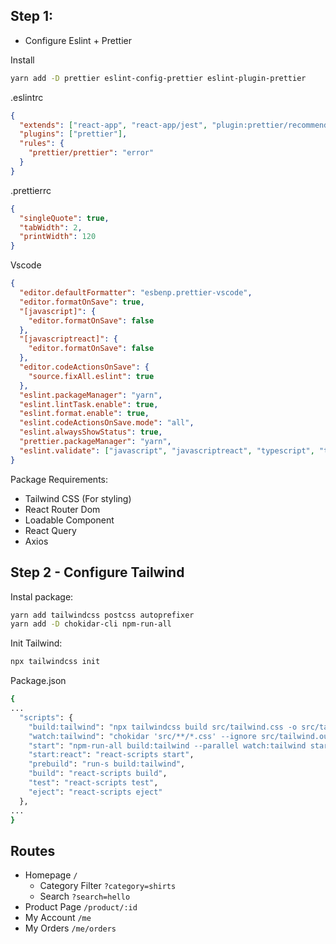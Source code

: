 ## Step 1:

- Configure Eslint + Prettier

Install

```bash
yarn add -D prettier eslint-config-prettier eslint-plugin-prettier
```

.eslintrc

```json
{
  "extends": ["react-app", "react-app/jest", "plugin:prettier/recommended", "prettier", "prettier/react"],
  "plugins": ["prettier"],
  "rules": {
    "prettier/prettier": "error"
  }
}
```

.prettierrc

```json
{
  "singleQuote": true,
  "tabWidth": 2,
  "printWidth": 120
}
```

Vscode

```json
{
  "editor.defaultFormatter": "esbenp.prettier-vscode",
  "editor.formatOnSave": true,
  "[javascript]": {
    "editor.formatOnSave": false
  },
  "[javascriptreact]": {
    "editor.formatOnSave": false
  },
  "editor.codeActionsOnSave": {
    "source.fixAll.eslint": true
  },
  "eslint.packageManager": "yarn",
  "eslint.lintTask.enable": true,
  "eslint.format.enable": true,
  "eslint.codeActionsOnSave.mode": "all",
  "eslint.alwaysShowStatus": true,
  "prettier.packageManager": "yarn",
  "eslint.validate": ["javascript", "javascriptreact", "typescript", "typescriptreact"]
}
```

Package Requirements:

- Tailwind CSS (For styling)
- React Router Dom
- Loadable Component
- React Query
- Axios

## Step 2 - Configure Tailwind

Instal package:

```bash
yarn add tailwindcss postcss autoprefixer
yarn add -D chokidar-cli npm-run-all
```

Init Tailwind:

```bash
npx tailwindcss init
```

Package.json

```bash
{
...
  "scripts": {
    "build:tailwind": "npx tailwindcss build src/tailwind.css -o src/tailwind.output.css",
    "watch:tailwind": "chokidar 'src/**/*.css' --ignore src/tailwind.output.css -c 'npm run build:tailwind'",
    "start": "npm-run-all build:tailwind --parallel watch:tailwind start:react",
    "start:react": "react-scripts start",
    "prebuild": "run-s build:tailwind",
    "build": "react-scripts build",
    "test": "react-scripts test",
    "eject": "react-scripts eject"
  },
...
}
```

## Routes

- Homepage `/`
  - Category Filter `?category=shirts`
  - Search `?search=hello`
- Product Page `/product/:id`
- My Account `/me`
- My Orders `/me/orders`
